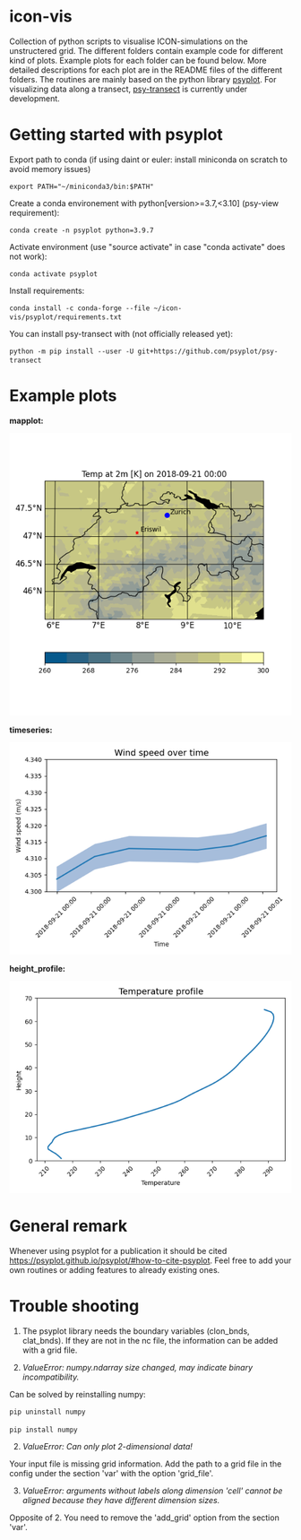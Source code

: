 # icon-vis
Collection of python scripts to visualise ICON-simulations on the unstructered grid. The different folders contain example code for different kind of plots. Example plots for each folder can be found below. More detailed descriptions for each plot are in the README files of the different folders. The routines are mainly based on the python library  [psyplot](https://psyplot.github.io).
For visualizing data along a transect, [psy-transect](https://github.com/psyplot/psy-transect) is currently under development. 

# Getting started with psyplot
Export path to conda (if using daint or euler: install miniconda on scratch to avoid memory issues)

    export PATH="~/miniconda3/bin:$PATH"

Create a conda environement with python[version>=3.7,<3.10] (psy-view requirement):

    conda create -n psyplot python=3.9.7

Activate environment (use "source activate" in case "conda activate" does not work):

    conda activate psyplot

Install requirements:

    conda install -c conda-forge --file ~/icon-vis/psyplot/requirements.txt

You can install psy-transect with (not officially released yet):

    python -m pip install --user -U git+https://github.com/psyplot/psy-transect

# Example plots
**mapplot:**

![mapplot example](mapplot/mapplot_example.png)

**timeseries:**

![timeseries example](timeseries/timeseries_example.png)

**height_profile:**

![height profile example](height_profile/height_profile_example.png)

# General remark
Whenever using psyplot for a publication it should be cited https://psyplot.github.io/psyplot/#how-to-cite-psyplot.
Feel free to add your own routines or adding features to already existing ones.

# Trouble shooting
1. The psyplot library needs the boundary variables (clon_bnds, clat_bnds). If they are not in the nc file, the information can be added with a grid file.
 
2. *ValueError: numpy.ndarray size changed, may indicate binary incompatibility.*

Can be solved by reinstalling numpy:

    pip uninstall numpy

    pip install numpy

2. *ValueError: Can only plot 2-dimensional data!*

Your input file is missing grid information. Add the path to a grid file in the config under the section 'var' with the option 'grid_file'.

3. *ValueError: arguments without labels along dimension 'cell' cannot be aligned because they have different dimension sizes.*

Opposite of 2. You need to remove the 'add_grid' option from the section 'var'.

